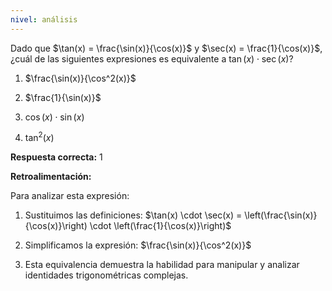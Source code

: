 ```yaml
---
nivel: análisis
---
```


Dado que $\tan(x) = \frac{\sin(x)}{\cos(x)}$ y $\sec(x) = \frac{1}{\cos(x)}$, ¿cuál de las siguientes expresiones es equivalente a $\tan(x) \cdot \sec(x)$?

1. $\frac{\sin(x)}{\cos^2(x)}$

2. $\frac{1}{\sin(x)}$

3. $\cos(x) \cdot \sin(x)$

4. $\tan^2(x)$

**Respuesta correcta:** 1

**Retroalimentación:**

Para analizar esta expresión:

1. Sustituimos las definiciones: $\tan(x) \cdot \sec(x) = \left(\frac{\sin(x)}{\cos(x)}\right) \cdot \left(\frac{1}{\cos(x)}\right)$

2. Simplificamos la expresión: $\frac{\sin(x)}{\cos^2(x)}$

3. Esta equivalencia demuestra la habilidad para manipular y analizar identidades trigonométricas complejas.
